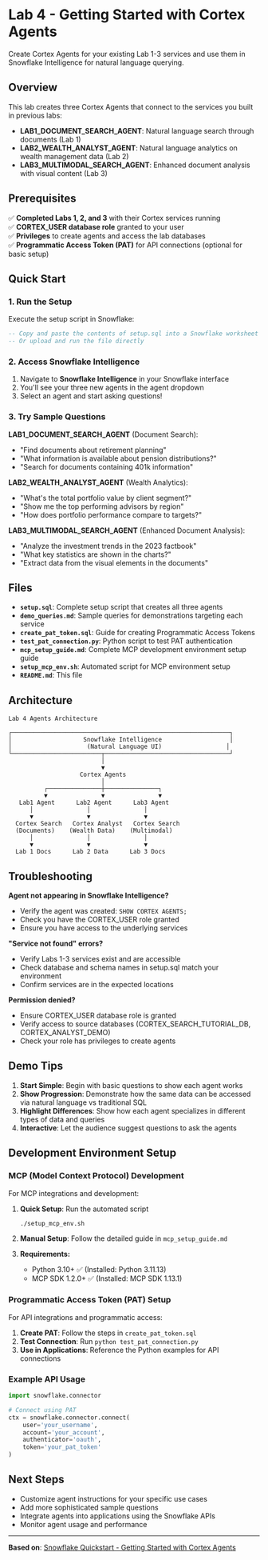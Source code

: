 # Lab 4 - Getting Started with Cortex Agents

Create Cortex Agents for your existing Lab 1-3 services and use them in Snowflake Intelligence for natural language querying.

## Overview

This lab creates three Cortex Agents that connect to the services you built in previous labs:

- **LAB1_DOCUMENT_SEARCH_AGENT**: Natural language search through documents (Lab 1)
- **LAB2_WEALTH_ANALYST_AGENT**: Natural language analytics on wealth management data (Lab 2)  
- **LAB3_MULTIMODAL_SEARCH_AGENT**: Enhanced document analysis with visual content (Lab 3)

## Prerequisites

✅ **Completed Labs 1, 2, and 3** with their Cortex services running  
✅ **CORTEX_USER database role** granted to your user  
✅ **Privileges** to create agents and access the lab databases  
✅ **Programmatic Access Token (PAT)** for API connections (optional for basic setup)

## Quick Start

### 1. Run the Setup

Execute the setup script in Snowflake:

```sql
-- Copy and paste the contents of setup.sql into a Snowflake worksheet
-- Or upload and run the file directly
```

### 2. Access Snowflake Intelligence

1. Navigate to **Snowflake Intelligence** in your Snowflake interface
2. You'll see your three new agents in the agent dropdown
3. Select an agent and start asking questions!

### 3. Try Sample Questions

**LAB1_DOCUMENT_SEARCH_AGENT** (Document Search):
- "Find documents about retirement planning"
- "What information is available about pension distributions?"
- "Search for documents containing 401k information"

**LAB2_WEALTH_ANALYST_AGENT** (Wealth Analytics):
- "What's the total portfolio value by client segment?"
- "Show me the top performing advisors by region"
- "How does portfolio performance compare to targets?"

**LAB3_MULTIMODAL_SEARCH_AGENT** (Enhanced Document Analysis):
- "Analyze the investment trends in the 2023 factbook"
- "What key statistics are shown in the charts?"
- "Extract data from the visual elements in the documents"

## Files

- **`setup.sql`**: Complete setup script that creates all three agents
- **`demo_queries.md`**: Sample queries for demonstrations targeting each service
- **`create_pat_token.sql`**: Guide for creating Programmatic Access Tokens
- **`test_pat_connection.py`**: Python script to test PAT authentication
- **`mcp_setup_guide.md`**: Complete MCP development environment setup guide
- **`setup_mcp_env.sh`**: Automated script for MCP environment setup
- **`README.md`**: This file

## Architecture

```
Lab 4 Agents Architecture

┌─────────────────────────────────────────────────────────────┐
│                    Snowflake Intelligence                   │
│                     (Natural Language UI)                  │
└─────────────────────────┬───────────────────────────────────┘
                          │
                          ▼
                    Cortex Agents
                          │
          ┌───────────────┼───────────────┐
          ▼               ▼               ▼
   Lab1 Agent      Lab2 Agent      Lab3 Agent
      │               │               │
      ▼               ▼               ▼
  Cortex Search   Cortex Analyst   Cortex Search
  (Documents)    (Wealth Data)    (Multimodal)
      │               │               │
      ▼               ▼               ▼
  Lab 1 Docs      Lab 2 Data      Lab 3 Docs
```

## Troubleshooting

**Agent not appearing in Snowflake Intelligence?**
- Verify the agent was created: `SHOW CORTEX AGENTS;`
- Check you have the CORTEX_USER role granted
- Ensure you have access to the underlying services

**"Service not found" errors?**
- Verify Labs 1-3 services exist and are accessible
- Check database and schema names in setup.sql match your environment
- Confirm services are in the expected locations

**Permission denied?**
- Ensure CORTEX_USER database role is granted
- Verify access to source databases (CORTEX_SEARCH_TUTORIAL_DB, CORTEX_ANALYST_DEMO)
- Check your role has privileges to create agents

## Demo Tips

1. **Start Simple**: Begin with basic questions to show each agent works
2. **Show Progression**: Demonstrate how the same data can be accessed via natural language vs traditional SQL
3. **Highlight Differences**: Show how each agent specializes in different types of data and queries
4. **Interactive**: Let the audience suggest questions to ask the agents

## Development Environment Setup

### MCP (Model Context Protocol) Development

For MCP integrations and development:

1. **Quick Setup**: Run the automated script
   ```bash
   ./setup_mcp_env.sh
   ```

2. **Manual Setup**: Follow the detailed guide in `mcp_setup_guide.md`

3. **Requirements:**
   - Python 3.10+ ✅ (Installed: Python 3.11.13)
   - MCP SDK 1.2.0+ ✅ (Installed: MCP SDK 1.13.1)

### Programmatic Access Token (PAT) Setup

For API integrations and programmatic access:

1. **Create PAT**: Follow the steps in `create_pat_token.sql`
2. **Test Connection**: Run `python test_pat_connection.py`
3. **Use in Applications**: Reference the Python examples for API connections

### Example API Usage

```python
import snowflake.connector

# Connect using PAT
ctx = snowflake.connector.connect(
    user='your_username',
    account='your_account',
    authenticator='oauth',
    token='your_pat_token'
)
```

## Next Steps

- Customize agent instructions for your specific use cases
- Add more sophisticated sample questions
- Integrate agents into applications using the Snowflake APIs
- Monitor agent usage and performance

---

**Based on**: [Snowflake Quickstart - Getting Started with Cortex Agents](https://quickstarts.snowflake.com/guide/getting_started_with_cortex_agents/)
